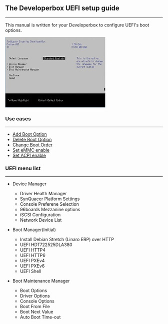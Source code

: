 ## The Developerbox UEFI setup guide

---------------------------------
This manual is written for your Developerbox to configure UEFI's boot options.

![top](./img/top.jpg)

### Use cases

---------------------------------

- [Add Boot Option](./addbootoption.md)
- [Delete Boot Option](./delbootoption.md)
- [Change Boot Order](./changebootorder.md)
- [Set eMMC enable](./enableemmc.md)
- [Set ACPI enable](./enableacpi.md)

### UEFI menu list

---------------------------------

- Device Manager
  - Driver Health Manager
  - SynQuacer Platform Settings
  - Console Preferene Selection
  - 96boards Mezzanine options
  - iSCSI Configuration
  - Network Device List


- Boot Manager(Initial)
  - Install Debian Stretch (Linaro ERP) over HTTP
  - UEFI HDT722525DLA380
  - UEFI HTTP4
  - UEFI HTTP6
  - UEFI PXEv4
  - UEFI PXEv6
  - UEFI Shell


- Boot Maintenance Manager
  - Boot Options
  - Driver Options
  - Console Options
  - Boot From File
  - Boot Next Value
  - Auto Boot Time-out

